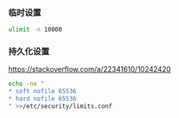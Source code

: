 ### 临时设置

```bash
ulimit -n 10000
```

### 持久化设置

https://stackoverflow.com/a/22341610/10242420
```bash
echo -ne "
* soft nofile 65536
* hard nofile 65536
" >>/etc/security/limits.conf 
```